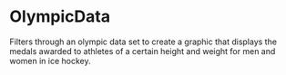 # OlympicData
Filters through an olympic data set to create a graphic that displays the medals awarded to athletes of a certain height and weight for men and women in ice hockey.
